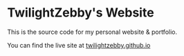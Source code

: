 # TwilightZebby's Website

This is the source code for my personal website & portfolio.

You can find the live site at [twilightzebby.github.io](https://twilightzebby.github.io)
